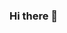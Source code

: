 
### Hi there 👋
<!--
![JWAutumn's github stats](https://github-readme-stats.vercel.app/api?username=JWAutumn&show_icons=true&theme=radical)
->


![Top Langs](https://github-readme-stats.vercel.app/api/top-langs/?username=JWAutumn&layout=compact)

<!--
**JWAutumn/JWAutumn** is a ✨ _special_ ✨ repository because its `README.md` (this file) appears on your GitHub profile.

Here are some ideas to get you started:

- 🔭 I’m currently working on ...
- 🌱 I’m currently learning ...
- 👯 I’m looking to collaborate on ...
- 🤔 I’m looking for help with ...
- 💬 Ask me about ...
- 📫 How to reach me: ...
- 😄 Pronouns: ...
- ⚡ Fun fact: ...

